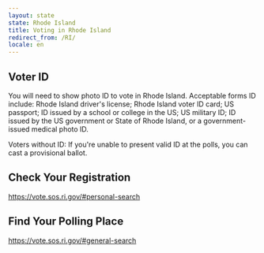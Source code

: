 ```yaml
---
layout: state
state: Rhode Island
title: Voting in Rhode Island
redirect_from: /RI/
locale: en
---
```


## Voter ID

You will need to show photo ID to vote in Rhode Island. Acceptable forms ID include: Rhode Island driver's license; Rhode Island voter ID card; US passport; ID issued by a school or college in the US; US military ID; ID issued by the US government or State of Rhode Island, or a government-issued medical photo ID.

Voters without ID: If you're unable to present valid ID at the polls, you can cast a provisional ballot.

## Check Your Registration

<https://vote.sos.ri.gov/#personal-search>

## Find Your Polling Place

<https://vote.sos.ri.gov/#general-search>
